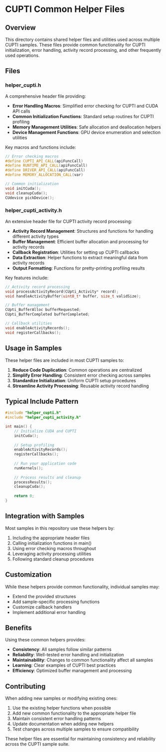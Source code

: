 # CUPTI Common Helper Files

## Overview

This directory contains shared helper files and utilities used across multiple CUPTI samples. These files provide common functionality for CUPTI initialization, error handling, activity record processing, and other frequently used operations.

## Files

### helper_cupti.h

A comprehensive header file providing:

- **Error Handling Macros**: Simplified error checking for CUPTI and CUDA API calls
- **Common Initialization Functions**: Standard setup routines for CUPTI profiling
- **Memory Management Utilities**: Safe allocation and deallocation helpers
- **Device Management Functions**: GPU device enumeration and selection utilities

Key macros and functions include:

```cpp
// Error checking macros
#define CUPTI_API_CALL(apiFuncCall)
#define RUNTIME_API_CALL(apiFuncCall)  
#define DRIVER_API_CALL(apiFuncCall)
#define MEMORY_ALLOCATION_CALL(var)

// Common initialization
void initCuda();
void cleanupCuda();
CUdevice pickDevice();
```

### helper_cupti_activity.h

An extensive header file for CUPTI activity record processing:

- **Activity Record Management**: Structures and functions for handling different activity types
- **Buffer Management**: Efficient buffer allocation and processing for activity records
- **Callback Registration**: Utilities for setting up CUPTI callbacks
- **Data Extraction**: Helper functions to extract meaningful data from activity records
- **Output Formatting**: Functions for pretty-printing profiling results

Key features include:

```cpp
// Activity record processing
void processActivityRecord(CUpti_Activity* record);
void handleActivityBuffer(uint8_t* buffer, size_t validSize);

// Buffer management
CUpti_BufferAlloc bufferRequested;
CUpti_BufferCompleted bufferCompleted;

// Callback utilities
void enableActivityRecords();
void registerCallbacks();
```

## Usage in Samples

These helper files are included in most CUPTI samples to:

1. **Reduce Code Duplication**: Common operations are centralized
2. **Simplify Error Handling**: Consistent error checking across samples
3. **Standardize Initialization**: Uniform CUPTI setup procedures
4. **Streamline Activity Processing**: Reusable activity record handling

## Typical Include Pattern

```cpp
#include "helper_cupti.h"
#include "helper_cupti_activity.h"

int main() {
    // Initialize CUDA and CUPTI
    initCuda();
    
    // Setup profiling
    enableActivityRecords();
    registerCallbacks();
    
    // Run your application code
    runKernels();
    
    // Process results and cleanup
    processResults();
    cleanupCuda();
    
    return 0;
}
```

## Integration with Samples

Most samples in this repository use these helpers by:

1. Including the appropriate header files
2. Calling initialization functions in main()
3. Using error checking macros throughout
4. Leveraging activity processing utilities
5. Following standard cleanup procedures

## Customization

While these helpers provide common functionality, individual samples may:

- Extend the provided structures
- Add sample-specific processing functions
- Customize callback handlers
- Implement additional error handling

## Benefits

Using these common helpers provides:

- **Consistency**: All samples follow similar patterns
- **Reliability**: Well-tested error handling and initialization
- **Maintainability**: Changes to common functionality affect all samples
- **Learning**: Clear examples of CUPTI best practices
- **Efficiency**: Optimized buffer management and processing

## Contributing

When adding new samples or modifying existing ones:

1. Use the existing helper functions when possible
2. Add new common functionality to the appropriate helper file
3. Maintain consistent error handling patterns
4. Update documentation when adding new helpers
5. Test changes across multiple samples to ensure compatibility

These helper files are essential for maintaining consistency and reliability across the CUPTI sample suite. 